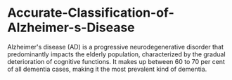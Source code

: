 # Accurate-Classification-of-Alzheimer-s-Disease
Alzheimer's disease (AD) is a progressive neurodegenerative disorder that predominantly impacts the elderly population, characterized by the gradual deterioration of cognitive functions. It makes up between 60 to 70 per cent of all dementia cases, making it the most prevalent kind of dementia. 
